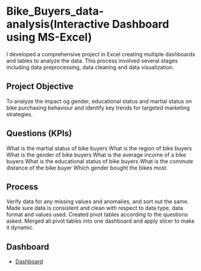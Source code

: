 # Bike_Buyers_data-analysis(Interactive Dashboard using MS-Excel)
I developed a comprehensive project in Excel creating multiple dashboards and tables to analyze the data. This process involved several stages including data preprocessing, data cleaning and data visualization.
## Project Objective
To analyze the impact og gender, educational status and martial status on bike purchasing behaviour and identify key trends for targeted marketing strategies.
## Questions (KPIs)
What is the martial status of bike buyers
What is the region of bike buyers
What is the gender of bike buyers
What is the average income of a bike buyers
What is the educational status of bike buyers
What is the commute distance of the bike buyer
Which gender bought the bikes most.
## Process
Verify data for any missing values and anomalies, and sort out the same.
Made sure data is consistent and clean with respect to data type, data format 
and values used.
Created pivot tables according to the questions asked.
Merged all pivot tables into one dashboard and apply slicer to make it dynamic.
## Dashboard
- <a href = "https://github.com/girija-2906/Bike_Buyers_data-analysis/blob/main/Screenshot.PNG">Dashboard








